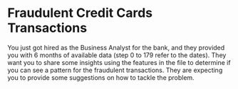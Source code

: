 # Fraudulent Credit Cards Transactions
You just got hired as the Business Analyst for the bank, and they provided you with 6 months of available data (step 0 to 179 refer to the dates). They want you to share some insights using the features in the file to determine if you can see a pattern for the fraudulent transactions. They are expecting you to provide some suggestions on how to tackle the problem.

